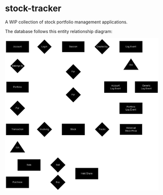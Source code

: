 # stock-tracker

A WIP collection of stock portfolio management applications.

The database follows this entity relationship diagram:

![diagram.png](https://github.com/damians13/stock-tracker/blob/main/system/db/diagram.png)
